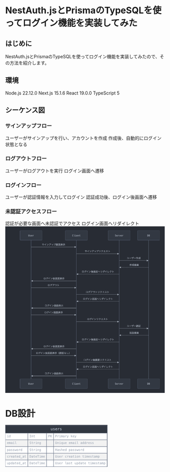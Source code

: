 # NestAuth.jsとPrismaのTypeSQLを使ってログイン機能を実装してみた

## はじめに

NestAuth.jsとPrismaのTypeSQLを使ってログイン機能を実装してみたので、その方法を紹介します。

## 環境

Node.js 22.12.0
Next.js 15.1.6
React 19.0.0
TypeScript 5

## シーケンス図
### サインアップフロー
ユーザーがサインアップを行い、アカウントを作成
作成後、自動的にログイン状態となる


### ログアウトフロー
ユーザーがログアウトを実行
ログイン画面へ遷移


### ログインフロー
ユーザーが認証情報を入力してログイン
認証成功後、ログイン後画面へ遷移


### 未認証アクセスフロー
認証が必要な画面へ未認証でアクセス
ログイン画面へリダイレクト
![シーケンス図](./sequence.png)

# DB設計
![ER図](./er.png)